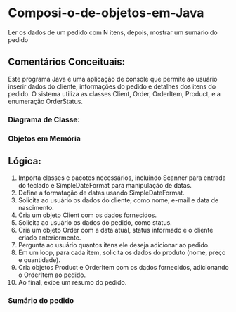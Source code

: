# Composi-o-de-objetos-em-Java
Ler os dados de um pedido com N itens, depois, mostrar um sumário do pedido

## Comentários Conceituais:
Este programa Java é uma aplicação de console que permite ao usuário inserir dados do cliente, informações do pedido e detalhes dos itens do pedido.
O sistema utiliza as classes Client, Order, OrderItem, Product, e a enumeração OrderStatus.

### Diagrama de Classe:

### Objetos em Memória 


## Lógica:
1. Importa classes e pacotes necessários, incluindo Scanner para entrada do teclado e SimpleDateFormat para manipulação de datas.
2. Define a formatação de datas usando SimpleDateFormat.
3. Solicita ao usuário os dados do cliente, como nome, e-mail e data de nascimento.
4. Cria um objeto Client com os dados fornecidos.
5. Solicita ao usuário os dados do pedido, como status.
6. Cria um objeto Order com a data atual, status informado e o cliente criado anteriormente.
7. Pergunta ao usuário quantos itens ele deseja adicionar ao pedido.
8. Em um loop, para cada item, solicita os dados do produto (nome, preço e quantidade).
9. Cria objetos Product e OrderItem com os dados fornecidos, adicionando o OrderItem ao pedido.
10. Ao final, exibe um resumo do pedido.

### Sumário do pedido
